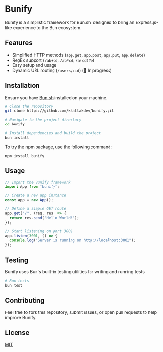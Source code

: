 # Bunify

Bunify is a simplistic framework for Bun.sh, designed to bring an Express.js-like experience to the Bun ecosystem.

## Features

- Simplified HTTP methods (`app.get`, `app.post`, `app.put`, `app.delete`)
- RegEx support (`/ab+cd`, `/ab*cd`, `/a(cd)?e`)
- Easy setup and usage
- Dynamic URL routing (`/users/:id`) (🚧 In progress)

## Installation

Ensure you have [Bun.sh](https://bun.sh) installed on your machine.

```bash
# Clone the repository
git clone https://github.com/khattakdev/bunify.git

# Navigate to the project directory
cd bunify

# Install dependencies and build the project
bun install
```

To try the npm package, use the following command:

```
npm install bunify
```

## Usage

```javascript
// Import the Bunify framework
import App from "bunify";

// Create a new app instance
const app = new App();

// Define a simple GET route
app.get("/", (req, res) => {
  return res.send("Hello World!");
});

// Start listening on port 3001
app.listen(3001, () => {
  console.log("Server is running on http://localhost:3001");
});
```

## Testing

Bunify uses Bun's built-in testing utilities for writing and running tests.

```bash
# Run tests
bun test
```

## Contributing

Feel free to fork this repository, submit issues, or open pull requests to help improve Bunify.

## License

[MIT](LICENSE)
